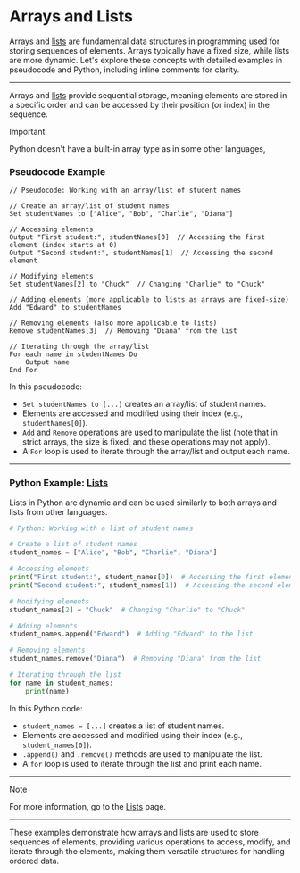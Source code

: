 # Arrays and Lists

Arrays and [lists](https://github.com/PeteComSci/intro_comprog/tree/4636ef0377a265e43ed7fee1fce340ef16f89132/topics/basics/topics/lists) are fundamental data structures in programming used for storing sequences of elements. Arrays typically have a fixed size, while lists are more dynamic. Let's explore these concepts with detailed examples in pseudocode and Python, including inline comments for clarity.

---

Arrays and [lists](https://github.com/PeteComSci/intro_comprog/tree/4636ef0377a265e43ed7fee1fce340ef16f89132/topics/basics/topics/lists) provide sequential storage, meaning elements are stored in a specific order and can be accessed by their position (or index) in the sequence.

> [!IMPORTANT]
> Python doesn't have a built-in array type as in some other languages, 

### Pseudocode Example

```plaintext
// Pseudocode: Working with an array/list of student names

// Create an array/list of student names
Set studentNames to ["Alice", "Bob", "Charlie", "Diana"]

// Accessing elements
Output "First student:", studentNames[0]  // Accessing the first element (index starts at 0)
Output "Second student:", studentNames[1]  // Accessing the second element

// Modifying elements
Set studentNames[2] to "Chuck"  // Changing "Charlie" to "Chuck"

// Adding elements (more applicable to lists as arrays are fixed-size)
Add "Edward" to studentNames

// Removing elements (also more applicable to lists)
Remove studentNames[3]  // Removing "Diana" from the list

// Iterating through the array/list
For each name in studentNames Do
    Output name
End For
```

In this pseudocode:
- `Set studentNames to [...]` creates an array/list of student names.
- Elements are accessed and modified using their index (e.g., `studentNames[0]`).
- `Add` and `Remove` operations are used to manipulate the list (note that in strict arrays, the size is fixed, and these operations may not apply).
- A `For` loop is used to iterate through the array/list and output each name.

---

### Python Example: [Lists](https://github.com/PeteComSci/intro_comprog/tree/4636ef0377a265e43ed7fee1fce340ef16f89132/topics/basics/topics/lists)

Lists in Python are dynamic and can be used similarly to both arrays and lists from other languages.

```python
# Python: Working with a list of student names

# Create a list of student names
student_names = ["Alice", "Bob", "Charlie", "Diana"]

# Accessing elements
print("First student:", student_names[0])  # Accessing the first element (index starts at 0)
print("Second student:", student_names[1])  # Accessing the second element

# Modifying elements
student_names[2] = "Chuck"  # Changing "Charlie" to "Chuck"

# Adding elements
student_names.append("Edward")  # Adding "Edward" to the list

# Removing elements
student_names.remove("Diana")  # Removing "Diana" from the list

# Iterating through the list
for name in student_names:
    print(name)
```

In this Python code:
- `student_names = [...]` creates a list of student names.
- Elements are accessed and modified using their index (e.g., `student_names[0]`).
- `.append()` and `.remove()` methods are used to manipulate the list.
- A `for` loop is used to iterate through the list and print each name.

---

> [!NOTE]
> For more information, go to the [Lists](https://github.com/PeteComSci/intro_comprog/tree/4636ef0377a265e43ed7fee1fce340ef16f89132/topics/basics/topics/lists) page.

---

These examples demonstrate how arrays and lists are used to store sequences of elements, providing various operations to access, modify, and iterate through the elements, making them versatile structures for handling ordered data.
